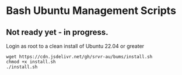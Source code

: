 # Bash Ubuntu Management Scripts

## Not ready yet - in progress. ##

Login as root to a clean install of Ubuntu 22.04 or greater
```
wget https://cdn.jsdelivr.net/gh/srvr-au/bums/install.sh
chmod +x install.sh
./install.sh
```
